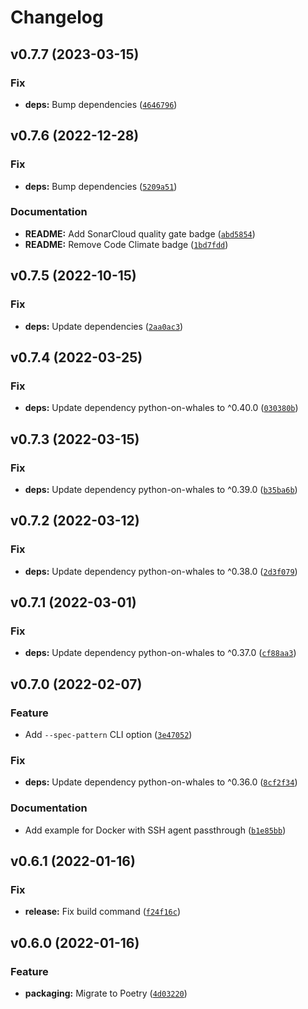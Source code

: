 # Changelog

<!--next-version-placeholder-->

## v0.7.7 (2023-03-15)
### Fix
* **deps:** Bump dependencies ([`4646796`](https://github.com/KSmanis/pip-autocompile/commit/46467962495353547bb6b96b1dcec5f921db4ede))

## v0.7.6 (2022-12-28)
### Fix
* **deps:** Bump dependencies ([`5209a51`](https://github.com/KSmanis/pip-autocompile/commit/5209a514e5e3715db55360aaf19dcbb92e5445df))

### Documentation
* **README:** Add SonarCloud quality gate badge ([`abd5854`](https://github.com/KSmanis/pip-autocompile/commit/abd5854882283c221676913db30227ce0d9c4775))
* **README:** Remove Code Climate badge ([`1bd7fdd`](https://github.com/KSmanis/pip-autocompile/commit/1bd7fdd9febec8ceaf5e6fe6c1bb58bb55c86880))

## v0.7.5 (2022-10-15)
### Fix
* **deps:** Update dependencies ([`2aa0ac3`](https://github.com/KSmanis/pip-autocompile/commit/2aa0ac364cd375087c095964458e8e75a85682c8))

## v0.7.4 (2022-03-25)
### Fix
* **deps:** Update dependency python-on-whales to ^0.40.0 ([`030380b`](https://github.com/KSmanis/pip-autocompile/commit/030380b5795bfbd112170026624d8e6e520e91e5))

## v0.7.3 (2022-03-15)
### Fix
* **deps:** Update dependency python-on-whales to ^0.39.0 ([`b35ba6b`](https://github.com/KSmanis/pip-autocompile/commit/b35ba6bc3b7c99bb1d7e81a45d056b7d4412217e))

## v0.7.2 (2022-03-12)
### Fix
* **deps:** Update dependency python-on-whales to ^0.38.0 ([`2d3f079`](https://github.com/KSmanis/pip-autocompile/commit/2d3f0798cf2cb2540aafc02341046f0df54a7cb7))

## v0.7.1 (2022-03-01)
### Fix
* **deps:** Update dependency python-on-whales to ^0.37.0 ([`cf88aa3`](https://github.com/KSmanis/pip-autocompile/commit/cf88aa328e720aea36b46429107b746df099f162))

## v0.7.0 (2022-02-07)
### Feature
* Add `--spec-pattern` CLI option ([`3e47052`](https://github.com/KSmanis/pip-autocompile/commit/3e470523c5ce57538ba83fa7ea9946565f55a99a))

### Fix
* **deps:** Update dependency python-on-whales to ^0.36.0 ([`8cf2f34`](https://github.com/KSmanis/pip-autocompile/commit/8cf2f34edbcbd9a27ff1fe54cf0f826af5cccf90))

### Documentation
* Add example for Docker with SSH agent passthrough ([`b1e85bb`](https://github.com/KSmanis/pip-autocompile/commit/b1e85bb1805538afe897f8dabeb16db3bd114620))

## v0.6.1 (2022-01-16)
### Fix
* **release:** Fix build command ([`f24f16c`](https://github.com/KSmanis/pip-autocompile/commit/f24f16cf60c5cafa9170ff2da4dcd99fb2aab260))

## v0.6.0 (2022-01-16)
### Feature
* **packaging:** Migrate to Poetry ([`4d03220`](https://github.com/KSmanis/pip-autocompile/commit/4d03220bde2e225ebef229818abb9148efcf8123))
